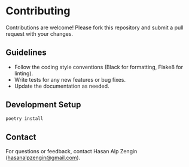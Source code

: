 # Contributing

Contributions are welcome! Please fork this repository and submit a pull request with your changes.

## Guidelines
- Follow the coding style conventions (Black for formatting, Flake8 for linting).
- Write tests for any new features or bug fixes.
- Update the documentation as needed.

## Development Setup
```bash
poetry install
```

## Contact
For questions or feedback, contact Hasan Alp Zengin (<hasanalpzengin@gmail.com>). 